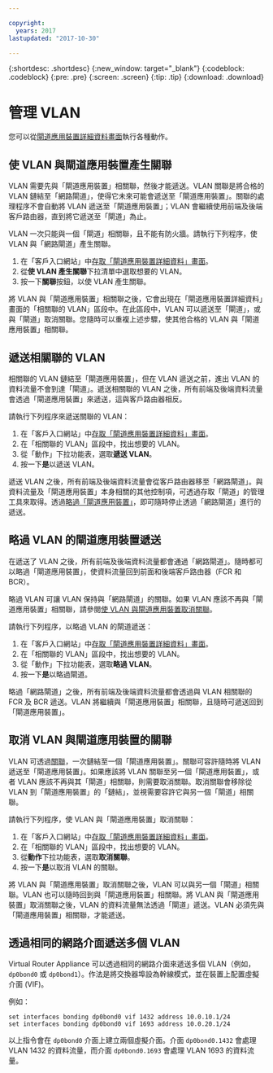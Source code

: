 ```yaml
---

copyright:
  years: 2017
lastupdated: "2017-10-30"

---
```


{:shortdesc: .shortdesc}
{:new_window: target="_blank"}
{:codeblock: .codeblock}
{:pre: .pre}
{:screen: .screen}
{:tip: .tip}
{:download: .download}

# 管理 VLAN
您可以從[閘道應用裝置詳細資料畫面](access-gateway-details.html)執行各種動作。

## 使 VLAN 與閘道應用裝置產生關聯

VLAN 需要先與「閘道應用裝置」相關聯，然後才能遞送。VLAN 關聯是將合格的 VLAN 鏈結至「網路閘道」，使得它未來可能會遞送至「閘道應用裝置」。關聯的處理程序不會自動將 VLAN 遞送至「閘道應用裝置」；VLAN 會繼續使用前端及後端客戶路由器，直到將它遞送至「閘道」為止。 

VLAN 一次只能與一個「閘道」相關聯，且不能有防火牆。請執行下列程序，使 VLAN 與「網路閘道」產生關聯。

1. 在「客戶入口網站」中[存取「閘道應用裝置詳細資料」畫面](access-gateway-details.html)。 
2. 從**使 VLAN 產生關聯**下拉清單中選取想要的 VLAN。
3. 按一下**關聯**按鈕，以使 VLAN 產生關聯。

將 VLAN 與「閘道應用裝置」相關聯之後，它會出現在「閘道應用裝置詳細資料」畫面的「相關聯的 VLAN」區段中。在此區段中，VLAN 可以遞送至「閘道」，或與「閘道」取消關聯。您隨時可以重複上述步驟，使其他合格的 VLAN 與「閘道應用裝置」相關聯。

## 遞送相關聯的 VLAN

相關聯的 VLAN 鏈結至「閘道應用裝置」，但在 VLAN 遞送之前，進出 VLAN 的資料流量不會到達「閘道」。遞送相關聯的 VLAN 之後，所有前端及後端資料流量會透過「閘道應用裝置」來遞送，這與客戶路由器相反。 

請執行下列程序來遞送關聯的 VLAN：

1. 在「客戶入口網站」中[存取「閘道應用裝置詳細資料」畫面](access-gateway-details.html)。 
2. 在「相關聯的 VLAN」區段中，找出想要的 VLAN。
3. 從「動作」下拉功能表，選取**遞送 VLAN**。
4. 按一下**是**以遞送 VLAN。 

遞送 VLAN 之後，所有前端及後端資料流量會從客戶路由器移至「網路閘道」。與資料流量及「閘道應用裝置」本身相關的其他控制項，可透過存取「閘道」的管理工具來取得。透過[略過「閘道應用裝置」](#bypass-gateway-appliance-routing-for-a-vlan)，即可隨時停止透過「網路閘道」進行的遞送。

## 略過 VLAN 的閘道應用裝置遞送

在遞送了 VLAN 之後，所有前端及後端資料流量都會通過「網路閘道」。隨時都可以略過「閘道應用裝置」，使資料流量回到前面和後端客戶路由器（FCR 和 BCR）。 

略過 VLAN 可讓 VLAN 保持與「網路閘道」的關聯。如果 VLAN 應該不再與「閘道應用裝置」相關聯，請參閱[使 VLAN 與閘道應用裝置取消關聯](#disassociate-a-vlan-from-a-gateway-appliance)。 

請執行下列程序，以略過 VLAN 的閘道遞送：

1. 在「客戶入口網站」中[存取「閘道應用裝置詳細資料」畫面](access-gateway-details.html)。 
2. 在「相關聯的 VLAN」區段中，找出想要的 VLAN。
3. 從「動作」下拉功能表，選取**略過 VLAN**。
4. 按一下**是**以略過閘道。 

略過「網路閘道」之後，所有前端及後端資料流量都會透過與 VLAN 相關聯的 FCR 及 BCR 遞送。VLAN 將繼續與「閘道應用裝置」相關聯，且隨時可遞送回到「閘道應用裝置」。

## 取消 VLAN 與閘道應用裝置的關聯

VLAN 可透過[關聯](#associate-a-vlan-to-a-gateway-appliance)，一次鏈結至一個「閘道應用裝置」。關聯可容許隨時將 VLAN 遞送至「閘道應用裝置」。如果應該將 VLAN 關聯至另一個「閘道應用裝置」，或者 VLAN 應該不再與其「閘道」相關聯，則需要取消關聯。取消關聯會移除從 VLAN 到「閘道應用裝置」的「鏈結」，並視需要容許它與另一個「閘道」相關聯。 

請執行下列程序，使 VLAN 與「閘道應用裝置」取消關聯：

1. 在「客戶入口網站」中[存取「閘道應用裝置詳細資料」畫面](access-gateway-details.html)。 
2. 在「相關聯的 VLAN」區段中，找出想要的 VLAN。
3. 從**動作**下拉功能表，選取**取消關聯**。 
4. 按一下**是**以取消 VLAN 的關聯。 

將 VLAN 與「閘道應用裝置」取消關聯之後，VLAN 可以與另一個「閘道」相關聯。VLAN 也可以隨時回到與「閘道應用裝置」相關聯。將 VLAN 與「閘道應用裝置」取消關聯之後，VLAN 的資料流量無法透過「閘道」遞送。VLAN 必須先與「閘道應用裝置」相關聯，才能遞送。

## 透過相同的網路介面遞送多個 VLAN
Virtual Router Appliance 可以透過相同的網路介面來遞送多個 VLAN（例如，`dp0bond0` 或 `dp0bond1`）。作法是將交換器埠設為幹線模式，並在裝置上配置虛擬介面 (VIF)。

例如： 

```
set interfaces bonding dp0bond0 vif 1432 address 10.0.10.1/24
set interfaces bonding dp0bond0 vif 1693 address 10.0.20.1/24
```

以上指令會在 `dp0bond0` 介面上建立兩個虛擬介面。介面 `dp0bond0.1432` 會處理 VLAN 1432 的資料流量，而介面 `dp0bond0.1693` 會處理 VLAN 1693 的資料流量。
